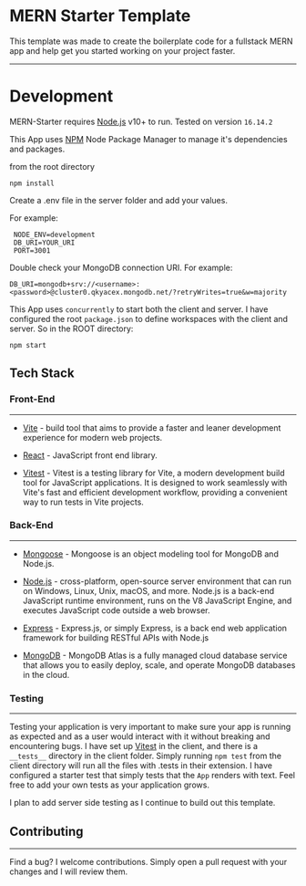# MERN Starter Template

This template was made to create the boilerplate code for a fullstack MERN app and help get you started working on your project faster.

---


# Development

MERN-Starter requires [Node.js](https://nodejs.org/) v10+ to run. Tested on version `16.14.2`

This App uses [NPM](https://www.npmjs.com/) Node Package Manager to manage it's dependencies and packages.

from the root directory

```
npm install
```

Create a .env file in the server folder and add your values.

For example:

```
 NODE_ENV=development
 DB_URI=YOUR_URI
 PORT=3001
```

Double check your MongoDB connection URI. For example:

```
DB_URI=mongodb+srv://<username>:<password>@cluster0.qkyacex.mongodb.net/?retryWrites=true&w=majority
```

This App uses `concurrently` to start both the client and server. I have configured the root `package.json` to define workspaces with the client and server. So in the ROOT directory:

```
npm start
```

## Tech Stack

### **Front-End**

---

- [Vite] - build tool that aims to provide a faster and leaner development experience for modern web projects.

- [React] - JavaScript front end library.

- [Vitest] - Vitest is a testing library for Vite, a modern development build tool for JavaScript applications. It is designed to work seamlessly with Vite's fast and efficient development workflow, providing a convenient way to run tests in Vite projects.


### **Back-End**

---

- [Mongoose] - Mongoose is an object modeling tool for MongoDB and Node.js.

- [Node.js] - cross-platform, open-source server environment that can run on Windows, Linux, Unix, macOS, and more. Node.js is a back-end JavaScript runtime environment, runs on the V8 JavaScript Engine, and executes JavaScript code outside a web browser.

- [Express] - Express.js, or simply Express, is a back end web application framework for building RESTful APIs with Node.js

- [MongoDB] - MongoDB Atlas is a fully managed cloud database service that allows you to easily deploy, scale, and operate MongoDB databases in the cloud.

### **Testing**

---

Testing your application is very important to make sure your app is running as expected and as a user would interact with it without breaking and encountering bugs. I have set up [Vitest] in the client, and there is a ```__tests__``` directory in the client folder. Simply running ```npm test``` from the client directory will run all the files with .tests in their extension. I have configured a starter test that simply tests that the `App` renders with text. Feel free to add your own tests as your application grows.

I plan to add server side testing as I continue to build out this template.

## Contributing

---

Find a bug?
I welcome contributions. Simply open a pull request with your changes and I will review them.

[tailwind css]: https://tailwindcss.com/docs/guides/vite
[DaisyUI]: https://daisyui.com/
[vite]: https://vitejs.dev/
[mongoose]: https://mongoosejs.com/
[mongodb]: https://www.mongodb.com/atlas/database
[Vitest]: https://vitest.dev/
[node.js]: http://nodejs.org
[nginx]: https://www.nginx.com/
[express]: http://expressjs.com
[react]: https://react.dev/
[pm2]: https://pm2.keymetrics.io/
[http://54.90.137.205/]: http://54.90.137.205/
